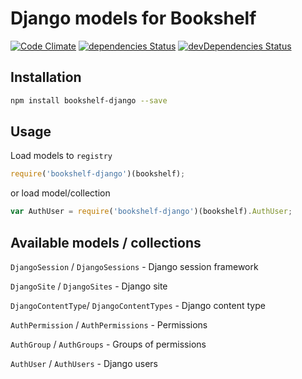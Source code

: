 # Django models for Bookshelf

[![Code Climate](https://codeclimate.com/github/tomi77/node-bookshelf-django/badges/gpa.svg)](https://codeclimate.com/github/tomi77/node-bookshelf-django)
[![dependencies Status](https://david-dm.org/tomi77/node-bookshelf-django/status.svg)](https://david-dm.org/tomi77/node-bookshelf-django)
[![devDependencies Status](https://david-dm.org/tomi77/node-bookshelf-django/dev-status.svg)](https://david-dm.org/tomi77/node-bookshelf-django?type=dev)

## Installation

~~~bash
npm install bookshelf-django --save
~~~

## Usage

Load models to ``registry``

~~~js
require('bookshelf-django')(bookshelf);
~~~

or load model/collection

~~~js
var AuthUser = require('bookshelf-django')(bookshelf).AuthUser;
~~~

## Available models / collections

``DjangoSession`` / ``DjangoSessions`` - Django session framework

``DjangoSite`` / ``DjangoSites`` - Django site

``DjangoContentType``/ ``DjangoContentTypes`` - Django content type

``AuthPermission`` / ``AuthPermissions`` - Permissions

``AuthGroup`` / ``AuthGroups`` - Groups of permissions

``AuthUser`` / ``AuthUsers`` - Django users
